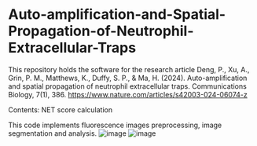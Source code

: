 # Auto-amplification-and-Spatial-Propagation-of-Neutrophil-Extracellular-Traps

This repository holds the software for the research article Deng, P., Xu, A., Grin, P. M., Matthews, K., Duffy, S. P., & Ma, H. (2024). Auto-amplification and spatial propagation of neutrophil extracellular traps. Communications Biology, 7(1), 386. https://www.nature.com/articles/s42003-024-06074-z

Contents: NET score calculation

This code implements fluorescence images preprocessing, image segmentation and analysis.
![image](https://github.com/user-attachments/assets/783c5344-7a75-4108-a5a2-8c9d6d09dfa5)
![image](https://github.com/user-attachments/assets/78123b06-6443-4cda-bd67-25b80dba6510)



